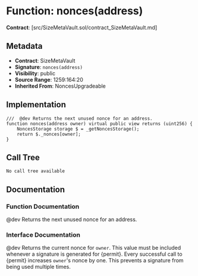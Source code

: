 # Function: nonces(address)

**Contract**: [src/SizeMetaVault.sol/contract_SizeMetaVault.md]

## Metadata

- **Contract**: SizeMetaVault
- **Signature**: `nonces(address)`
- **Visibility**: public
- **Source Range**: 1259:164:20
- **Inherited From**: NoncesUpgradeable

## Implementation

```solidity
///  @dev Returns the next unused nonce for an address.
function nonces(address owner) virtual public view returns (uint256) {
    NoncesStorage storage $ = _getNoncesStorage();
    return $._nonces[owner];
}
```

## Call Tree

```
No call tree available
```

## Documentation

### Function Documentation

 @dev Returns the next unused nonce for an address.

### Interface Documentation

 @dev Returns the current nonce for `owner`. This value must be
 included whenever a signature is generated for {permit}.
 Every successful call to {permit} increases ``owner``'s nonce by one. This
 prevents a signature from being used multiple times.
